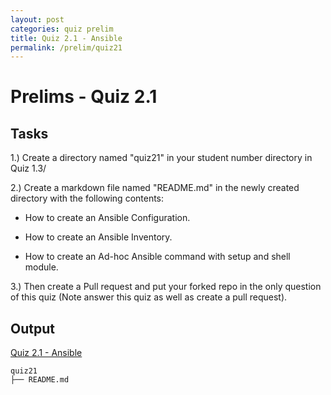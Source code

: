 ```yaml
---
layout: post
categories: quiz prelim
title: Quiz 2.1 - Ansible
permalink: /prelim/quiz21
---
```

# Prelims - Quiz 2.1

## Tasks
1.) Create a directory named "quiz21" in your student number directory in Quiz 1.3/

2.) Create a markdown file named "README.md" in the newly created directory with the following contents:

- How to create an Ansible Configuration.

- How to create an Ansible Inventory.

- How to create an Ad-hoc Ansible command with setup and shell module.

3.) Then create a Pull request and put your forked repo in the only question of this quiz (Note answer this quiz as well as create a pull request).


## Output
<p> <a href="https://github.com/jesmatienzo-tip/sysad2-12021/tree/quiz21"> Quiz 2.1 - Ansible </a> </p>

```
quiz21
├── README.md
```




